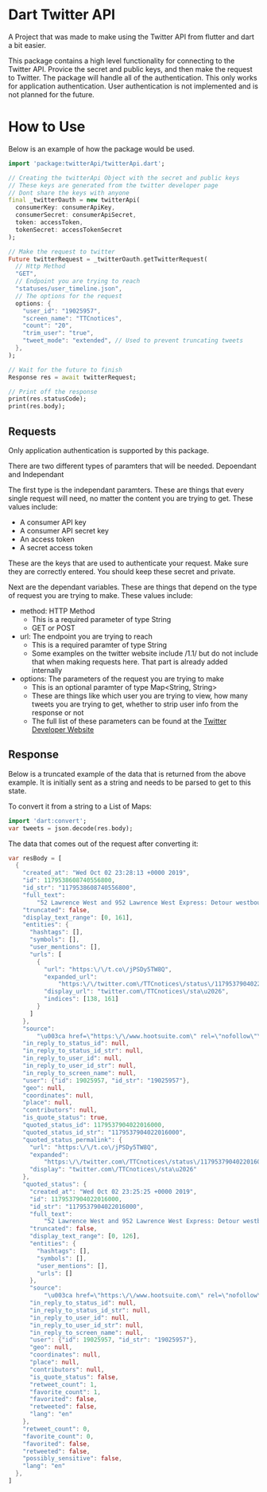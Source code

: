 # Dart Twitter API

A Project that was made to make using the Twitter API from flutter and dart a bit
easier.

This package contains a high level functionality for connecting to the Twitter 
API. Provice the secret and public keys, and then make the request to Twitter. The
package will handle all of the authentication. This only works for application
authentication. User authentication is not implemented and is not planned for 
the future.

# How to Use

Below is an example of how the package would be used.
```dart
import 'package:twitterApi/twitterApi.dart';

// Creating the twitterApi Object with the secret and public keys
// These keys are generated from the twitter developer page
// Dont share the keys with anyone
final _twitterOauth = new twitterApi(
  consumerKey: consumerApiKey,
  consumerSecret: consumerApiSecret,
  token: accessToken,
  tokenSecret: accessTokenSecret
);

// Make the request to twitter
Future twitterRequest = _twitterOauth.getTwitterRequest(
  // Http Method
  "GET", 
  // Endpoint you are trying to reach
  "statuses/user_timeline.json", 
  // The options for the request
  options: {
    "user_id": "19025957",
    "screen_name": "TTCnotices",
    "count": "20",
    "trim_user": "true",
    "tweet_mode": "extended", // Used to prevent truncating tweets
  },
);

// Wait for the future to finish
Response res = await twitterRequest;

// Print off the response
print(res.statusCode); 
print(res.body);
```

## Requests
Only application authentication is supported by this package.

There are two different types of paramters that will be needed. Depoendant and Independant

The first type is the independant paramters. These are things that every single 
request will need, no matter the content you are trying to get.
These values include:
* A consumer API key
* A consumer API secret key
* An access token
* A secret access token

These are the keys that are used to authenticate your request. Make sure they are
correctly entered. You should keep these secret and private.

Next are the dependant variables. These are things that depend on the type of 
request you are trying to make.
These values include: 
* method: HTTP Method
  * This is a required parameter of type String
  * GET or POST
* url: The endpoint you are trying to reach
  * This is a required paramter of type String
  * Some examples on the twitter website include /1.1/ but do not include that
  when making requests here. That part is already added internally
* options: The parameters of the request you are trying to make
  * This is an optional paramter of type Map<String, String>
  * These are things like which user you are trying to view, how many tweets you
  are trying to get, whether to strip user info from the response or not
  * The full list of these parameters can be found at the [Twitter Developer Website](https://developer.twitter.com/en/docs/api-reference-index)

## Response
Below is a truncated example of the data that is returned from the above example.
It is initially sent as a string and needs to be parsed to get to this state.

To convert it from a string to a List of Maps:
```dart
import 'dart:convert';
var tweets = json.decode(res.body);
```

The data that comes out of the request after converting it:
```dart
var resBody = [
  {
    "created_at": "Wed Oct 02 23:28:13 +0000 2019",
    "id": 1179538608740556800,
    "id_str": "1179538608740556800",
    "full_text":
        "52 Lawrence West and 952 Lawrence West Express: Detour westbound via Culford Rd, Maple Leaf Dr and Jane St due to emergency sewer repair.\nhttps:\/\/t.co\/jPSDy5TW8Q",
    "truncated": false,
    "display_text_range": [0, 161],
    "entities": {
      "hashtags": [],
      "symbols": [],
      "user_mentions": [],
      "urls": [
        {
          "url": "https:\/\/t.co\/jPSDy5TW8Q",
          "expanded_url":
              "https:\/\/twitter.com\/TTCnotices\/status\/1179537904022016000",
          "display_url": "twitter.com\/TTCnotices\/sta\u2026",
          "indices": [138, 161]
        }
      ]
    },
    "source":
        "\u003ca href=\"https:\/\/www.hootsuite.com\" rel=\"nofollow\"\u003eHootsuite Inc.\u003c\/a\u003e",
    "in_reply_to_status_id": null,
    "in_reply_to_status_id_str": null,
    "in_reply_to_user_id": null,
    "in_reply_to_user_id_str": null,
    "in_reply_to_screen_name": null,
    "user": {"id": 19025957, "id_str": "19025957"},
    "geo": null,
    "coordinates": null,
    "place": null,
    "contributors": null,
    "is_quote_status": true,
    "quoted_status_id": 1179537904022016000,
    "quoted_status_id_str": "1179537904022016000",
    "quoted_status_permalink": {
      "url": "https:\/\/t.co\/jPSDy5TW8Q",
      "expanded":
          "https:\/\/twitter.com\/TTCnotices\/status\/1179537904022016000",
      "display": "twitter.com\/TTCnotices\/sta\u2026"
    },
    "quoted_status": {
      "created_at": "Wed Oct 02 23:25:25 +0000 2019",
      "id": 1179537904022016000,
      "id_str": "1179537904022016000",
      "full_text":
          "52 Lawrence West and 952 Lawrence West Express: Detour westbound via Culford Rd, Maple Leaf Dr and Jane St due to a collision.",
      "truncated": false,
      "display_text_range": [0, 126],
      "entities": {
        "hashtags": [],
        "symbols": [],
        "user_mentions": [],
        "urls": []
      },
      "source":
          "\u003ca href=\"https:\/\/www.hootsuite.com\" rel=\"nofollow\"\u003eHootsuite Inc.\u003c\/a\u003e",
      "in_reply_to_status_id": null,
      "in_reply_to_status_id_str": null,
      "in_reply_to_user_id": null,
      "in_reply_to_user_id_str": null,
      "in_reply_to_screen_name": null,
      "user": {"id": 19025957, "id_str": "19025957"},
      "geo": null,
      "coordinates": null,
      "place": null,
      "contributors": null,
      "is_quote_status": false,
      "retweet_count": 1,
      "favorite_count": 1,
      "favorited": false,
      "retweeted": false,
      "lang": "en"
    },
    "retweet_count": 0,
    "favorite_count": 0,
    "favorited": false,
    "retweeted": false,
    "possibly_sensitive": false,
    "lang": "en"
  },
]
```
